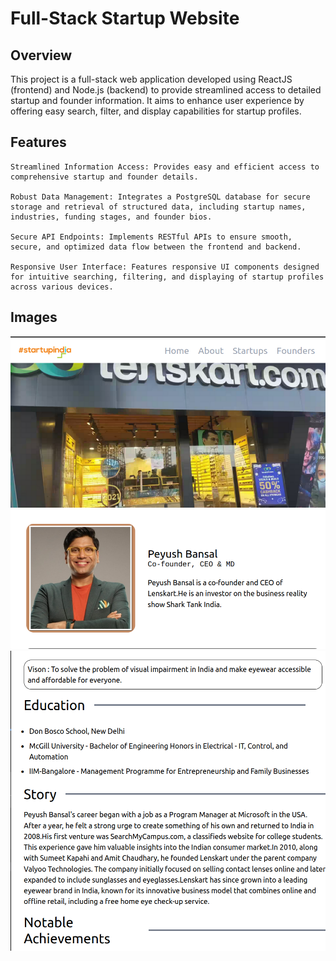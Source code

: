 # Full-Stack Startup Website
## Overview

This project is a full-stack web application developed using ReactJS (frontend) and Node.js (backend) to provide streamlined access to detailed startup and founder information. It aims to enhance user experience by offering easy search, filter, and display capabilities for startup profiles.

## Features

    Streamlined Information Access: Provides easy and efficient access to comprehensive startup and founder details.

    Robust Data Management: Integrates a PostgreSQL database for secure storage and retrieval of structured data, including startup names, industries, funding stages, and founder bios.

    Secure API Endpoints: Implements RESTful APIs to ensure smooth, secure, and optimized data flow between the frontend and backend.

    Responsive User Interface: Features responsive UI components designed for intuitive searching, filtering, and displaying of startup profiles across various devices.

## Images

![](./image1.png)
![](./image2.png)

